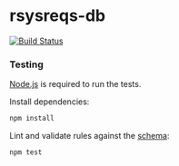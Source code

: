 # rsysreqs-db

[![Build Status](https://travis-ci.org/glin/rsysreqs-db.svg?branch=master)](https://travis-ci.org/glin/rsysreqs-db)

### Testing

[Node.js](https://nodejs.org/) is required to run the tests.

Install dependencies:

```sh
npm install
```

Lint and validate rules against the [schema](schema.json):

```sh
npm test
```
